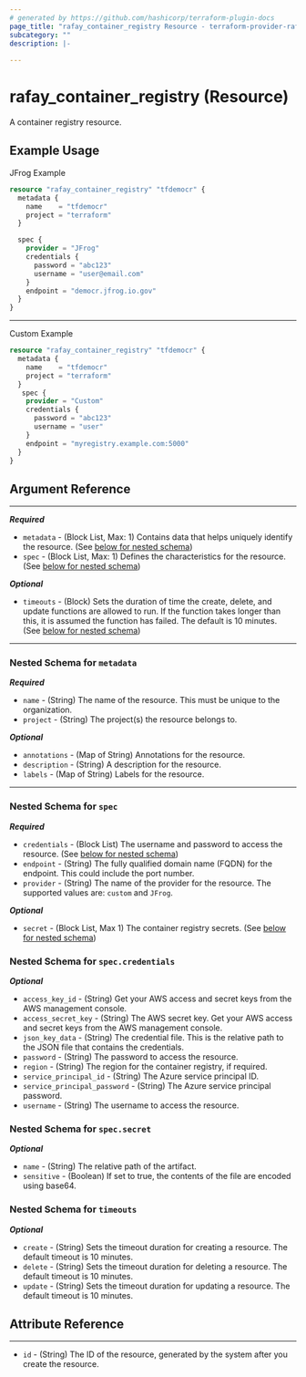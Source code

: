 ```yaml
---
# generated by https://github.com/hashicorp/terraform-plugin-docs
page_title: "rafay_container_registry Resource - terraform-provider-rafay"
subcategory: ""
description: |-
  
---
```


# rafay_container_registry (Resource)

A container registry resource.

## Example Usage

JFrog Example

```terraform
resource "rafay_container_registry" "tfdemocr" {
  metadata {
    name    = "tfdemocr"
    project = "terraform"
  }

  spec {
    provider = "JFrog"
    credentials {
      password = "abc123"
      username = "user@email.com"
    }
    endpoint = "democr.jfrog.io.gov"
  }
}
```

---

Custom Example

```terraform
resource "rafay_container_registry" "tfdemocr" {
  metadata {
    name    = "tfdemocr"
    project = "terraform"
  }
   spec {
    provider = "Custom"
    credentials {
      password = "abc123"
      username = "user"
    }
    endpoint = "myregistry.example.com:5000"
  }
}
```

<!-- schema generated by tfplugindocs -->
## Argument Reference

---

***Required***

- `metadata` - (Block List, Max: 1) Contains data that helps uniquely identify the resource. (See [below for nested schema](#nestedblock--metadata))
- `spec` - (Block List, Max: 1) Defines the characteristics for the resource. (See [below for nested schema](#nestedblock--spec))

***Optional***

- `timeouts` - (Block) Sets the duration of time the create, delete, and update functions are allowed to run. If the function takes longer than this, it is assumed the function has failed. The default is 10 minutes. (See [below for nested schema](#nestedblock--timeouts))

---

<a id="nestedblock--metadata"></a>
### Nested Schema for `metadata`

***Required***

- `name` - (String) The name of the resource. This must be unique to the organization.
- `project` - (String) The project(s) the resource belongs to.

***Optional***

- `annotations` - (Map of String) Annotations for the resource.
- `description` - (String) A description for the resource.
- `labels` - (Map of String) Labels for the resource.

---

<a id="nestedblock--spec"></a>
### Nested Schema for `spec`

***Required***

- `credentials` - (Block List) The username and password to access the resource. (See [below for nested schema](#nestedblock--spec--credentials))
- `endpoint` - (String) The fully qualified domain name (FQDN) for the endpoint. This could include the port number.
- `provider` - (String) The name of the provider for the resource. The supported values are: `custom` and `JFrog`.

***Optional***

- `secret` - (Block List, Max 1) The container registry secrets. (See [below for nested schema](#nestedblock--spec--secret))

<a id="nestedblock--spec--credentials"></a>
### Nested Schema for `spec.credentials`

***Optional***

- `access_key_id` - (String) Get your AWS access and secret keys from the AWS management console.
- `access_secret_key` - (String) The AWS secret key. Get your AWS access and secret keys from the AWS management console.
- `json_key_data` - (String) The credential file. This is the relative path to the JSON file that contains the credentials.
- `password` - (String) The password to access the resource.
- `region` - (String) The region for the container registry, if required.
- `service_principal_id` - (String) The Azure service principal ID.
- `service_principal_password` - (String) The Azure service principal password.
- `username` - (String) The username to access the resource.

<a id="nestedblock--spec--secret"></a>
### Nested Schema for `spec.secret`

***Optional***

- `name` - (String) The relative path of the artifact.
- `sensitive` - (Boolean) If set to true, the contents of the file are encoded using base64.

<a id="nestedblock--timeouts"></a>
### Nested Schema for `timeouts`

***Optional***

- `create` - (String) Sets the timeout duration for creating a resource. The default timeout is 10 minutes.
- `delete` - (String) Sets the timeout duration for deleting a resource. The default timeout is 10 minutes.
- `update` - (String) Sets the timeout duration for updating a resource. The default timeout is 10 minutes.

## Attribute Reference

---

- `id` - (String) The ID of the resource, generated by the system after you create the resource.
